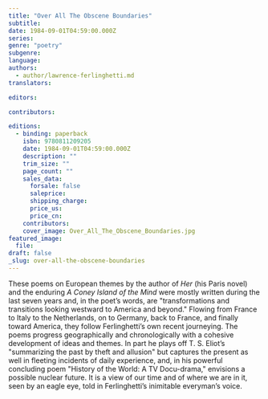 ```yaml
---
title: "Over All The Obscene Boundaries"
subtitle:
date: 1984-09-01T04:59:00.000Z
series:
genre: "poetry"
subgenre:
language:
authors:
  - author/lawrence-ferlinghetti.md
translators:

editors:

contributors:

editions:
  - binding: paperback
    isbn: 9780811209205
    date: 1984-09-01T04:59:00.000Z
    description: ""
    trim_size: ""
    page_count: ""
    sales_data:
      forsale: false
      saleprice:
      shipping_charge:
      price_us:
      price_cn:
    contributors:
    cover_image: Over_All_The_Obscene_Boundaries.jpg
featured_image:
  file:
draft: false
_slug: over-all-the-obscene-boundaries
---
```


These poems on European themes by the author of _Her_ (his Paris novel) and the enduring _A Coney Island of the Mind_ were mostly written during the last seven years and, in the poet’s words, are "transformations and transitions looking westward to America and beyond." Flowing from France to Italy to the Netherlands, on to Germany, back to France, and finally toward America, they follow Ferlinghetti’s own recent journeying. The poems progress geographically and chronologically with a cohesive development of ideas and themes. In part he plays off T. S. Eliot’s "summarizing the past by theft and allusion" but captures the present as well in fleeting incidents of daily experience, and, in his powerful concluding poem "History of the World: A TV Docu-drama," envisions a possible nuclear future. It is a view of our time and of where we are in it, seen by an eagle eye, told in Ferlinghetti’s inimitable everyman’s voice.

